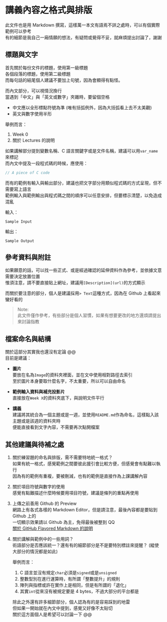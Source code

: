 ﻿# 講義內容之格式與排版  

此文件也是用 Markdown 撰寫，這樣萬一本文有語焉不詳之處時，可以有個實際範例可以參考  
有的細節是我自己一廂情願的想法，有疑問或覺得不妥，就麻煩提出討論了，謝謝  

## 標題與文字  

首先關於每份文件的標題，使用第一級標題  
各個段落的標題，使用第二級標題  
而每句話的結尾個人建議不要加上句號，因為會顯得有點怪。  

而內文部分，可以視情況換行  
當遇到「中文」與「英文或數字」夾雜時，要留個空格  
*   中文應以全形標點符號為準 (唯有括弧例外，因為大括弧看上去不太美觀)  
*   英文與數字使用半形  

舉例而言：  
1.  Week 0  
2.  關於 Lectures 的說明  

如果講解部分提到變數名稱、C 語言關鍵字或是文件名稱，建議可以用`var_name`來標記  
而內文中提及一段程式碼的時候，應使用：  
```C
// A piece of C code
```  

而有的範例有輸入與輸出部分，建議也把文字部分用類似程式碼的方式呈現，但不需要寫上語言  
範例輸入與範例輸出與程式碼之間的順序可以任意安排，但要標示清楚，以免造成混亂  

輸入：  
```
Sample Input
```  

輸出：  
```
Sample Output
```  

## 參考資料與附註  

如果願意的話，可以找一些正式、或是經過確認的延伸資料作為參考，並依據文意需要決定放置位置  
惟須注意，請不要直接貼上網址，建議用`[Description](url)`的方式顯示  

而關於要注意的部分，個人是建議採用`> Text`這種方式，因為在 Github 上看起來蠻好看的  
> Note:  
> 此文件僅作參考，有些部分是個人習慣，如果有想要更改的地方還煩請提出來討論指教  

## 檔案命名與結構  

關於這部分其實我也還沒有定論 @@  
目前是建議：  
*   **圖片**  
    要放在名為`Image`的資料夾裡面，並在文中使用相對路徑去索引  
    至於圖片本身要取什麼名字，不太重要，所以可以自由命名  

*   **範例輸入資料與補充投影片**  
    直接放在`Week X`的資料夾底下，與說明文件平行  

*   **講義**  
    建議將其統合為一個主題或是一週，並使用`README.md`作為命名，這樣點入該主題或是該週的資料夾時  
    便能直接看到文字內容，不需要再次點開檔案  

## 其他建議與待補之處  

1.  關於練習題的命名與排版，需不需要特地統一格式？  
    如果有統一格式，感覺範例之間要彼此援引會比較方便，但感覺會有點難以執行  
    因為有的範例有重複，要被刪減，也有的範例是直接作為上課講解內容  

2.  關於項目符號與數字的使用  
    感覺有點難描述什麼時候要用項目符號，建議是條列的重點再使用  

3.  上傳之前善用 Github 的 Preview  
    網路上有各式各樣的 Markdown Editor，但是請注意，最後內容都是要貼到 Github 上的  
    一切顯示效果請以 Github 為主，免得最後被整到 QQ  
    [關於 GitHub Flavored Markdown 的說明](https://guides.github.com/features/mastering-markdown/)  

4.  關於講解與範例中的一些用詞？  
    術語部分是否應該統一？還有有的細節部分是不是要特別標註來提醒？ (縱使大部分的情況都是如此)  

    舉例而言：  
    1.  C 語言並沒有規定`char`必須是`signed`或是`unsigned`  
    2.  整數型別在進行運算時，有所謂「整數提升」的規則  
    3.  陣列與指標或許在實作上是相同，但是有所謂的「退化」  
    4.  其實`int`從來沒有被規定要是 4 bytes，不過大部分的平台都是  
    
    除此之外還有許多細節部分，個人認為有的是容易踩到的地雷  
    但如果一開始就在內文中提到，感覺又好像不太貼切  
    關於這方面個人是希望可以討論一下 @@  
    

